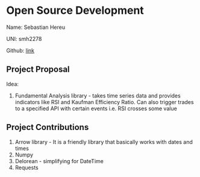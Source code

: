# Open Source Development

Name: Sebastian Hereu

UNI: smh2278

Github: [link](https://github.com/sebastianhereu)

## Project Proposal

Idea:

1) Fundamental Analysis library - takes time series data and provides indicators like RSI and Kaufman Efficiency Ratio. Can also trigger trades to a
specified API with certain events i.e. RSI crosses some value

## Project Contributions

1) Arrow library - It is a friendly library that basically works with dates and times
2) Numpy
3) Delorean - simplifying for DateTime
4) Requests
